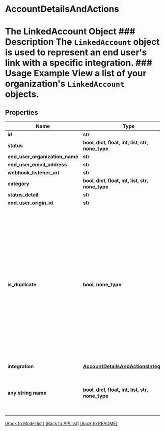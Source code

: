 # AccountDetailsAndActions

# The LinkedAccount Object ### Description The `LinkedAccount` object is used to represent an end user's link with a specific integration.  ### Usage Example View a list of your organization's `LinkedAccount` objects.

## Properties
Name | Type | Description | Notes
------------ | ------------- | ------------- | -------------
**id** | **str** |  | 
**status** | **bool, dict, float, int, list, str, none_type** |  | 
**end_user_organization_name** | **str** |  | 
**end_user_email_address** | **str** |  | 
**webhook_listener_url** | **str** |  | 
**category** | **bool, dict, float, int, list, str, none_type** |  | [optional] 
**status_detail** | **str** |  | [optional] 
**end_user_origin_id** | **str** |  | [optional] 
**is_duplicate** | **bool, none_type** | Whether a Production Linked Account&#39;s credentials match another existing Production Linked Account. This field is &#x60;null&#x60; for Test Linked Accounts, incomplete Production Linked Accounts, and ignored duplicate Production Linked Account sets. | [optional] 
**integration** | [**AccountDetailsAndActionsIntegration**](AccountDetailsAndActionsIntegration.md) |  | [optional] 
**any string name** | **bool, dict, float, int, list, str, none_type** | any string name can be used but the value must be the correct type | [optional]

[[Back to Model list]](../README.md#documentation-for-models) [[Back to API list]](../README.md#documentation-for-api-endpoints) [[Back to README]](../README.md)



